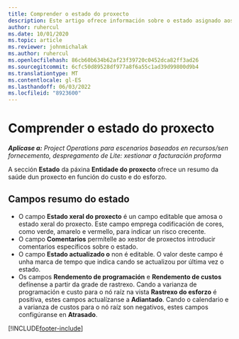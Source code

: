 ```yaml
---
title: Comprender o estado do proxecto
description: Este artigo ofrece información sobre o estado asignado aos proxectos en Dynamics 365 Project Operations.
author: ruhercul
ms.date: 10/01/2020
ms.topic: article
ms.reviewer: johnmichalak
ms.author: ruhercul
ms.openlocfilehash: 86cb60b634b62af23f39720c0452dca82ff3ad26
ms.sourcegitcommit: 6cfc50d89528df977a8f6a55c1ad39d99800d9b4
ms.translationtype: MT
ms.contentlocale: gl-ES
ms.lasthandoff: 06/03/2022
ms.locfileid: "8923600"
---
```

# <a name="understand-project-status"></a>Comprender o estado do proxecto

_**Aplícase a:** Project Operations para escenarios baseados en recursos/sen fornecemento, despregamento de Lite: xestionar a facturación proforma_


A sección **Estado** da páxina **Entidade do proxecto** ofrece un resumo da saúde dun proxecto en función do custo e do esforzo.


## <a name="status-summary-fields"></a>Campos resumo do estado

- O campo **Estado xeral do proxecto** é un campo editable que amosa o estado xeral do proxecto. Este campo emprega codificación de cores, como verde, amarelo e vermello, para indicar un risco crecente. 
- O campo **Comentarios** permítelle ao xestor de proxectos introducir comentarios específicos sobre o estado. 
- O campo **Estado actualizado o** non é editable. O valor deste campo é unha marca de tempo que indica cando se actualizou por última vez o estado.
- Os campos **Rendemento de programación** e **Rendemento de custos** defínense a partir da grade de rastrexo. Cando a varianza de programación e custo para o nó raíz na vista **Rastrexo do esforzo** é positiva, estes campos actualízanse a **Adiantado**. Cando o calendario e a varianza de custos para o nó raíz son negativos, estes campos configúranse en **Atrasado**.


[!INCLUDE[footer-include](../includes/footer-banner.md)]